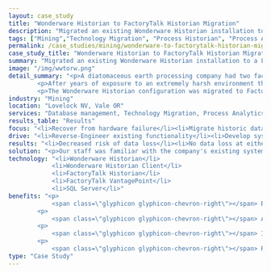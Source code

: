 ```yaml
---
layout: case_study
title: "Wonderware Historian to FactoryTalk Historian Migration"
description: "Migrated an existing Wonderware Historian installation to a FactoryTalk Historian with no loss of data."
tags: ["Mining","Technology Migration", "Process Historian", "Process Analytics", "Database Management"]
permalink: /case_studies/mining/wonderware-to-factorytalk-historian-migration
case_study_title: "Wonderware Historian to FactoryTalk Historian Migration"
summary: "Migrated an existing Wonderware Historian installation to a FactoryTalk Historian with no loss of data."
image: "/img/wwtorw.png"
detail_summary: "<p>A diatomaceous earth processing company had two facilities with Wonderware Historian installations on older server hardware.</p>
		<p>After years of exposure to an extremely harsh environment the server at one of the facilities catastrophically failed. We were able to recover historical data from the machine and exported it to Factory Historian.</p>
		<p>The Wonderware Historian configuration was migrated to FactoryTalk Historian and the data was imported with no loss of data.</p><p>Prior to hardware failure at the second site we migrated their historical data in a similar way to Factorytalk Historian</p>"
industry: "Mining"
location: "Lovelock NV, Vale OR"
services: "Database management, Technology Migration, Process Analytics"
results_table: "Results"
focus: "<li>Recover from hardware failure</li><li>Migrate historic data with no lsoses</li><li>Implement and test new backup strategies</li>"
drive: "<li>Reverse-Engineer existing functionality</li><li>Develop system using new hardware and software</li><li>Implement system and train personnel on its operation</li>"
results: "<li>Decreased risk of data loss</li><li>No data loss at either facility</li><li>Implemented and tested more robust backup strategies</li>"
solution: "<p>Our staff was familiar with the company's existing systems having implemented them originally. We worked on new server hardware at each facility and installed all of the software components. From there we exported all of the Incuity components and imported them into VantagePoint, configured communications between FactoryTalk Historian and various PLCs and configured communications between VantagePoint and FactoryTalk Historian. </p><p>Next we went through the existing Wonderware InSQL/Historian configuration and set up all of the tags to be imported into FactoryTalk Historian. Once imported we verified data was coming across correctly from the process.</p><p>Finally we exported data from the existing Wonderware InSQL/Historian server and developed scripts to automatically import the data into FactoryTalk Historian.</p><p>The client was then able to use the new VantagePoint and FactoryTalk Historian system to view new data and all data that had been collected on the old system with a seamless transition and was able to decommission and remove the old server at each facility.</p>"
technology: "<li>Wonderware Historian</li>
            <li>Wonderware Historian Client</li>
            <li>FactoryTalk Historian</li>
            <li>FactoryTalk VantagePoint</li>
            <li>SQL Server</li>"
benefits: "<p>
	        <span class=\"glyphicon glyphicon-chevron-right\"></span> Reduced risk of data loss</p>
	    <p>
	     	<span class=\"glyphicon glyphicon-chevron-right\"></span> All facilities on the same software platform</p>
	    <p>
	        <span class=\"glyphicon glyphicon-chevron-right\"></span> Improved backup strategies</p>
	    <p>
			<span class=\"glyphicon glyphicon-chevron-right\"></span> Reduced licensing and support costs</p>"
type: "Case Study"
---
```

